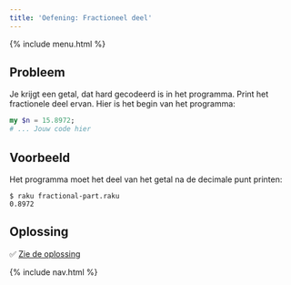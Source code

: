 ```yaml
---
title: 'Oefening: Fractioneel deel'
---
```


{% include menu.html %}

## Probleem

Je krijgt een getal, dat hard gecodeerd is in het programma. Print het fractionele deel ervan. Hier is het begin van het programma:

```raku
my $n = 15.8972;
# ... Jouw code hier
```

## Voorbeeld

Het programma moet het deel van het getal na de decimale punt printen:

```console
$ raku fractional-part.raku
0.8972
```

## Oplossing

✅ [Zie de oplossing](solution)

{% include nav.html %}